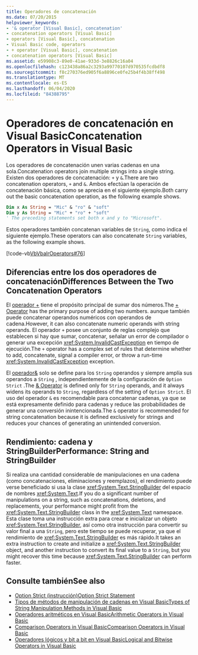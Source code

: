 ```yaml
---
title: Operadores de concatenación
ms.date: 07/20/2015
helpviewer_keywords:
- '& operator [Visual Basic], concatenation'
- concatenation operators [Visual Basic]
- operators [Visual Basic], concatenation
- Visual Basic code, operators
- + operator [Visual Basic], concatenation
- concatenation operators [Visual Basic]
ms.assetid: e59908c3-89e0-41ae-933d-3e8826c16a04
ms.openlocfilehash: c123438a86a2c3293a99770107d970535fcdbdf8
ms.sourcegitcommit: f8c270376ed905f6a8896ce0fe25b4f4b38ff498
ms.translationtype: MT
ms.contentlocale: es-ES
ms.lasthandoff: 06/04/2020
ms.locfileid: "84388795"
---
```

# <a name="concatenation-operators-in-visual-basic"></a><span data-ttu-id="e72cb-102">Operadores de concatenación en Visual Basic</span><span class="sxs-lookup"><span data-stu-id="e72cb-102">Concatenation Operators in Visual Basic</span></span>

<span data-ttu-id="e72cb-103">Los operadores de concatenación unen varias cadenas en una sola.</span><span class="sxs-lookup"><span data-stu-id="e72cb-103">Concatenation operators join multiple strings into a single string.</span></span> <span data-ttu-id="e72cb-104">Existen dos operadores de concatenación: `+` y `&`.</span><span class="sxs-lookup"><span data-stu-id="e72cb-104">There are two concatenation operators, `+` and `&`.</span></span> <span data-ttu-id="e72cb-105">Ambos efectúan la operación de concatenación básica, como se aprecia en el siguiente ejemplo.</span><span class="sxs-lookup"><span data-stu-id="e72cb-105">Both carry out the basic concatenation operation, as the following example shows.</span></span>

```vb
Dim x As String = "Mic" & "ro" & "soft"
Dim y As String = "Mic" + "ro" + "soft"
' The preceding statements set both x and y to "Microsoft".
```

<span data-ttu-id="e72cb-106">Estos operadores también concatenan variables de `String`, como indica el siguiente ejemplo.</span><span class="sxs-lookup"><span data-stu-id="e72cb-106">These operators can also concatenate `String` variables, as the following example shows.</span></span>

[!code-vb[VbVbalrOperators#76](~/samples/snippets/visualbasic/VS_Snippets_VBCSharp/VbVbalrOperators/VB/Class1.vb#76)]

## <a name="differences-between-the-two-concatenation-operators"></a><span data-ttu-id="e72cb-107">Diferencias entre los dos operadores de concatenación</span><span class="sxs-lookup"><span data-stu-id="e72cb-107">Differences Between the Two Concatenation Operators</span></span>

<span data-ttu-id="e72cb-108">El [operador +](../../../language-reference/operators/addition-operator.md) tiene el propósito principal de sumar dos números.</span><span class="sxs-lookup"><span data-stu-id="e72cb-108">The [+ Operator](../../../language-reference/operators/addition-operator.md) has the primary purpose of adding two numbers.</span></span> <span data-ttu-id="e72cb-109">aunque también puede concatenar operandos numéricos con operandos de cadena.</span><span class="sxs-lookup"><span data-stu-id="e72cb-109">However, it can also concatenate numeric operands with string operands.</span></span> <span data-ttu-id="e72cb-110">El operador `+` posee un conjunto de reglas complejo que establecen si hay que sumar, concatenar, señalar un error de compilador o generar una excepción <xref:System.InvalidCastException> en tiempo de ejecución.</span><span class="sxs-lookup"><span data-stu-id="e72cb-110">The `+` operator has a complex set of rules that determine whether to add, concatenate, signal a compiler error, or throw a run-time <xref:System.InvalidCastException> exception.</span></span>

<span data-ttu-id="e72cb-111">El [operador&](../../../language-reference/operators/concatenation-operator.md) solo se define para los `String` operandos y siempre amplía sus operandos a `String` , independientemente de la configuración de `Option Strict` .</span><span class="sxs-lookup"><span data-stu-id="e72cb-111">The [& Operator](../../../language-reference/operators/concatenation-operator.md) is defined only for `String` operands, and it always widens its operands to `String`, regardless of the setting of `Option Strict`.</span></span> <span data-ttu-id="e72cb-112">El uso del operador `&` es recomendable para concatenar cadenas, ya que se está expresamente definido para cadenas y reduce las probabilidades de generar una conversión inintencionada.</span><span class="sxs-lookup"><span data-stu-id="e72cb-112">The `&` operator is recommended for string concatenation because it is defined exclusively for strings and reduces your chances of generating an unintended conversion.</span></span>

## <a name="performance-string-and-stringbuilder"></a><span data-ttu-id="e72cb-113">Rendimiento: cadena y StringBuilder</span><span class="sxs-lookup"><span data-stu-id="e72cb-113">Performance: String and StringBuilder</span></span>

<span data-ttu-id="e72cb-114">Si realiza una cantidad considerable de manipulaciones en una cadena (como concatenaciones, eliminaciones y reemplazos), el rendimiento puede verse beneficiado si usa la clase <xref:System.Text.StringBuilder> del espacio de nombres <xref:System.Text>.</span><span class="sxs-lookup"><span data-stu-id="e72cb-114">If you do a significant number of manipulations on a string, such as concatenations, deletions, and replacements, your performance might profit from the <xref:System.Text.StringBuilder> class in the <xref:System.Text> namespace.</span></span> <span data-ttu-id="e72cb-115">Esta clase toma una instrucción extra para crear e inicializar un objeto <xref:System.Text.StringBuilder>, así como otra instrucción para convertir su valor final a una `String`, pero este tiempo se puede recuperar, ya que el rendimiento de <xref:System.Text.StringBuilder> es más rápido.</span><span class="sxs-lookup"><span data-stu-id="e72cb-115">It takes an extra instruction to create and initialize a <xref:System.Text.StringBuilder> object, and another instruction to convert its final value to a `String`, but you might recover this time because <xref:System.Text.StringBuilder> can perform faster.</span></span>

## <a name="see-also"></a><span data-ttu-id="e72cb-116">Consulte también</span><span class="sxs-lookup"><span data-stu-id="e72cb-116">See also</span></span>

- [<span data-ttu-id="e72cb-117">Option Strict (instrucción)</span><span class="sxs-lookup"><span data-stu-id="e72cb-117">Option Strict Statement</span></span>](../../../language-reference/statements/option-strict-statement.md)
- [<span data-ttu-id="e72cb-118">Tipos de métodos de manipulación de cadenas en Visual Basic</span><span class="sxs-lookup"><span data-stu-id="e72cb-118">Types of String Manipulation Methods in Visual Basic</span></span>](../strings/types-of-string-manipulation-methods.md)
- [<span data-ttu-id="e72cb-119">Operadores aritméticos en Visual Basic</span><span class="sxs-lookup"><span data-stu-id="e72cb-119">Arithmetic Operators in Visual Basic</span></span>](arithmetic-operators.md)
- [<span data-ttu-id="e72cb-120">Comparison Operators in Visual Basic</span><span class="sxs-lookup"><span data-stu-id="e72cb-120">Comparison Operators in Visual Basic</span></span>](comparison-operators.md)
- [<span data-ttu-id="e72cb-121">Operadores lógicos y bit a bit en Visual Basic</span><span class="sxs-lookup"><span data-stu-id="e72cb-121">Logical and Bitwise Operators in Visual Basic</span></span>](logical-and-bitwise-operators.md)
